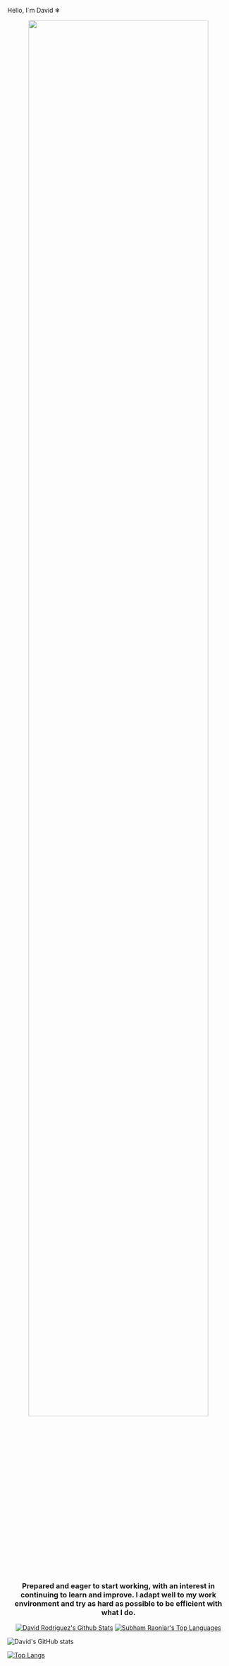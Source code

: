 Hello, I`m David ❄
<div align="center">
 <img width="90%" src="https://user-images.githubusercontent.com/57682619/125846331-49721166-6ca2-4b95-9d08-a6980260ed09.gif" style="border-radius: 30px !important" />
</div>

<h3 align="center">Prepared and eager to start working, with an interest in continuing to learn and improve. 
I adapt well to my work environment and try as hard as possible to be efficient with what I do.</h3>

<div align="center">
 
 <a href="https://github.com/SubhamRaoniar28/github-readme-stats"><img alt="David Rodriguez's Github Stats" src="https://github-readme-stats.vercel.app/api?username=daviidrf&show_icons=true&count_private=true&theme=tokyonight&hide_border=true&bg_color=0D1117" /></a>
  <a href="https://github.com/SubhamRaoniar28/github-readme-stats"><img alt="Subham Raoniar's Top Languages" src="https://github-readme-stats.vercel.app/api/top-langs/?username=daviidrf&langs_count=8&count_private=true&layout=compact&theme=tokyonight&hide_border=true&bg_color=0D1117" /></a>

 </div>

![David's GitHub stats](https://github-readme-stats.vercel.app/api?username=daviidrf&show_icons=true&theme=tokyonight)

[![Top Langs](https://github-readme-stats.vercel.app/api/top-langs/?username=daviidrf&layout=compact&langs_count=5&theme=tokyonight)](https://github.com/daviidrf/github-readme-stats)

